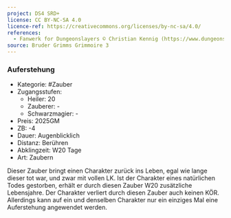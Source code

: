 ```yaml
---
project: DS4 SRD+
license: CC BY-NC-SA 4.0
licence-ref: https://creativecommons.org/licenses/by-nc-sa/4.0/
references: 
  - Fanwerk for Dungeonslayers © Christian Kennig (https://www.dungeonslayers.net/)
source: Bruder Grimms Grimmoire 3
---
```


### Auferstehung

- Kategorie: #Zauber
- Zugangsstufen:
  - Heiler: 20
  - Zauberer: -
  - Schwarzmagier: -
- Preis: 2025GM
- ZB: -4
- Dauer: Augenblicklich
- Distanz: Berühren
- Abklingzeit: W20 Tage
- Art: Zaubern

Dieser Zauber bringt einen Charakter zurück ins Leben, egal wie lange dieser tot war, und zwar mit vollen LK. Ist der Charakter eines natürlichen Todes gestorben, erhält er durch diesen Zauber W20 zusätzliche Lebensjahre. Der Charakter verliert durch diesen Zauber auch keinen KÖR. Allerdings kann auf ein und denselben Charakter nur ein einziges Mal eine Auferstehung angewendet werden.

